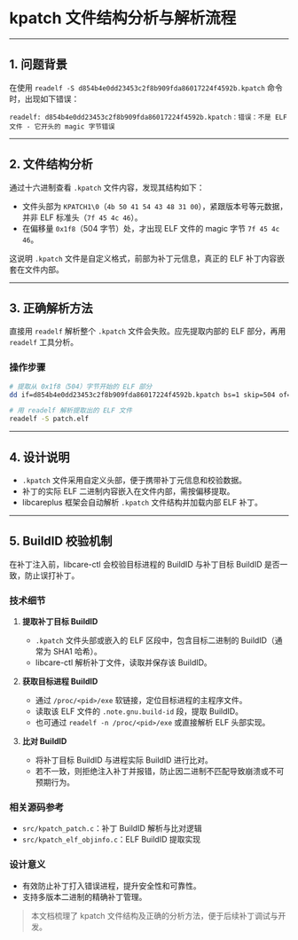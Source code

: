 # kpatch 文件结构分析与解析流程

---

## 1. 问题背景

在使用 `readelf -S d854b4e0dd23453c2f8b909fda86017224f4592b.kpatch` 命令时，出现如下错误：

```
readelf: d854b4e0dd23453c2f8b909fda86017224f4592b.kpatch：错误：不是 ELF 文件 - 它开头的 magic 字节错误
```

---

## 2. 文件结构分析

通过十六进制查看 `.kpatch` 文件内容，发现其结构如下：

- 文件头部为 `KPATCH1\0`（`4b 50 41 54 43 48 31 00`），紧跟版本号等元数据，并非 ELF 标准头（`7f 45 4c 46`）。
- 在偏移量 `0x1f8`（504 字节）处，才出现 ELF 文件的 magic 字节 `7f 45 4c 46`。

这说明 `.kpatch` 文件是自定义格式，前部为补丁元信息，真正的 ELF 补丁内容嵌套在文件内部。

---

## 3. 正确解析方法

直接用 `readelf` 解析整个 `.kpatch` 文件会失败。应先提取内部的 ELF 部分，再用 `readelf` 工具分析。

### 操作步骤

```sh
# 提取从 0x1f8（504）字节开始的 ELF 部分
dd if=d854b4e0dd23453c2f8b909fda86017224f4592b.kpatch bs=1 skip=504 of=patch.elf

# 用 readelf 解析提取出的 ELF 文件
readelf -S patch.elf
```

---


## 4. 设计说明

- `.kpatch` 文件采用自定义头部，便于携带补丁元信息和校验数据。
- 补丁的实际 ELF 二进制内容嵌入在文件内部，需按偏移提取。
- libcareplus 框架会自动解析 `.kpatch` 文件结构并加载内部 ELF 补丁。

---

## 5. BuildID 校验机制

在补丁注入前，libcare-ctl 会校验目标进程的 BuildID 与补丁目标 BuildID 是否一致，防止误打补丁。

### 技术细节

1. **提取补丁目标 BuildID**
   - `.kpatch` 文件头部或嵌入的 ELF 区段中，包含目标二进制的 BuildID（通常为 SHA1 哈希）。
   - libcare-ctl 解析补丁文件，读取并保存该 BuildID。

2. **获取目标进程 BuildID**
   - 通过 `/proc/<pid>/exe` 软链接，定位目标进程的主程序文件。
   - 读取该 ELF 文件的 `.note.gnu.build-id` 段，提取 BuildID。
   - 也可通过 `readelf -n /proc/<pid>/exe` 或直接解析 ELF 头部实现。

3. **比对 BuildID**
   - 将补丁目标 BuildID 与进程实际 BuildID 进行比对。
   - 若不一致，则拒绝注入补丁并报错，防止因二进制不匹配导致崩溃或不可预期行为。

### 相关源码参考
- `src/kpatch_patch.c`：补丁 BuildID 解析与比对逻辑
- `src/kpatch_elf_objinfo.c`：ELF BuildID 提取实现

### 设计意义
- 有效防止补丁打入错误进程，提升安全性和可靠性。
- 支持多版本二进制的精确补丁管理。


> 本文档梳理了 kpatch 文件结构及正确的分析方法，便于后续补丁调试与开发。
